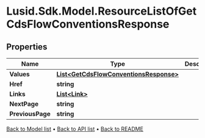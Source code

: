 # Lusid.Sdk.Model.ResourceListOfGetCdsFlowConventionsResponse

## Properties

Name | Type | Description | Notes
------------ | ------------- | ------------- | -------------
**Values** | [**List&lt;GetCdsFlowConventionsResponse&gt;**](GetCdsFlowConventionsResponse.md) |  | 
**Href** | **string** |  | [optional] 
**Links** | [**List&lt;Link&gt;**](Link.md) |  | [optional] 
**NextPage** | **string** |  | [optional] 
**PreviousPage** | **string** |  | [optional] 

[Back to Model list](../README.md#documentation-for-models) &#8226; [Back to API list](../README.md#documentation-for-api-endpoints) &#8226; [Back to README](../README.md)

